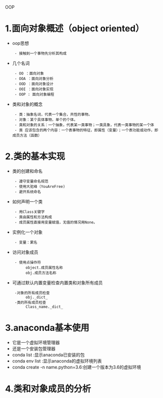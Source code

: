 OOP
# 1.面向对象概述（object oriented）
  - oop思想
  
         - 接触到一个事物先分析其构成
  - 几个名词

         - OO ：面向对象  
         - OOA ：面向对象分析
         - OOD ：面向对象设计
         - OOI ：面向对象实现
         - OOP : 面向对象编程
  - 类和对象的概念
  
         - 类：抽象名词，代表一个集合，共性的事物。
         - 对象：某个具体事物，单个的个体。
         - 类和对象的关系：一个抽象，代表某一类事物；一类具象，代表一类事物的某一个体
         - 类 应该包含的两个内容：一个表事物的特征，即属性（变量）；一个表功能或动作，即成员方法（函数）
# 2.类的基本实现
  - 类的创建和命名 
         
         - 遵守变量命名规范
         - 使用大驼峰（YouAreFree)
         - 避开系统命名
    
  - 如何声明一个类
         
         - 用Class关键字
         - 类由属性和方法构成
         - 成员属性直接用变量赋值，无值的情况用None。
  - 实例化一个对象
       
         - 变量：累名
  - 访问对象成员
         
         - 使用点操作符
              object.成员属性名称
              obj.成员方法名称
  - 可通过默认内置变量检查内置类和对象所有成员
         
         -对象的所有成员检查
              obj._dict_
         -类的所有成员检查
              Class_name._dict_
# 3.anaconda基本使用
  - 它是一个虚拟环境管理器
  - 还是一个安装包管理器
  - conda list :显示anaconda已安装的包
  - conda env list :显示anaconda的虚拟环境列表
  - conda create -n name.python=3.6:创建一个版本为3.6的虚拟环境
# 4.类和对象成员的分析
           